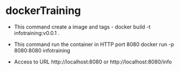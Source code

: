 # dockerTraining

- This command create a image and tags - docker build -t infotraining:v0.0.1 .

- This command run the container in HTTP port 8080
docker run -p 8080:8080 infotraining

- Access to URL
http://localhost:8080 or http://localhost:8080/info

